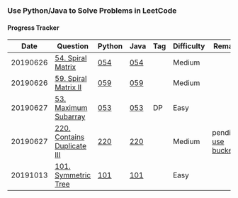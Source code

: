 ### Use Python/Java to Solve Problems in LeetCode

#### Progress Tracker

Date | Question | Python| Java | Tag | Difficulty | Remark
---|---|---|--- |--- |--- |---
20190626|[54. Spiral Matrix](https://leetcode.com/problems/spiral-matrix/)|[054](https://github.com/shishishu/leetcode-python-java/blob/master/ipynb_files/054_Spiral_Matrix.ipynb)|[054](https://github.com/shishishu/leetcode-python-java/blob/master/java_codes/054/Solution.java)| |Medium
20190626|[59. Spiral Matrix II](https://leetcode.com/problems/spiral-matrix-ii/)|[059](https://github.com/shishishu/leetcode-python-java/blob/master/ipynb_files/059_Spiral_Matrix_II.ipynb)|[059](https://github.com/shishishu/leetcode-python-java/blob/master/java_codes/059/Solution.java)| |Medium
20190627|[53. Maximum Subarray](https://leetcode.com/problems/maximum-subarray/)|[053](https://github.com/shishishu/leetcode-python-java/blob/master/ipynb_files/053_Maximum_Subarray.ipynb)|[053](https://github.com/shishishu/leetcode-python-java/blob/master/java_codes/053/Solution.java)|DP|Easy|
20190627|[220. Contains Duplicate III](https://leetcode.com/problems/contains-duplicate-iii/)|[220](https://github.com/shishishu/leetcode-python-java/blob/master/ipynb_files/220_Contains_Duplicate_III.ipynb)|[220](https://github.com/shishishu/leetcode-python-java/blob/master/java_codes/220/Solution.java)| |Medium|pending: [use buckets](https://leetcode.com/problems/contains-duplicate-iii/discuss/61645/AC-O(N)-solution-in-Java-using-buckets-with-explanation)
20191013|[101. Symmetric Tree](https://leetcode.com/problems/symmetric-tree/)|[101](https://github.com/shishishu/leetcode-python-java/blob/master/ipynb_files/101_Symmetric_Tree.ipynb)|[101](https://github.com/shishishu/leetcode-python-java/blob/master/java_codes/101/Solution.java)| |Easy